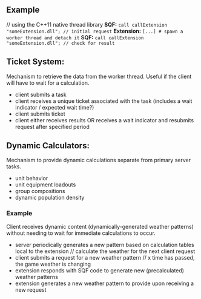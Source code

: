 
## Example

// using the C++11 native thread library
**SQF:** `call callExtension "someExtension.dll"; // initial request`
**Extension:** `[...] # spawn a worker thread and detach it`
**SQF:** `call callExtension "someExtension.dll"; // check for result`


## Ticket System:
Mechanism to retrieve the data from the worker thread. Useful if the client will have to wait for a calculation.

* client submits a task
* client receives a unique ticket associated with the task (includes a wait indicator / expected wait time?)
* client submits ticket
* client either receives results OR receives a wait indicator and resubmits request after specified period

## Dynamic Calculators:
Mechanism to provide dynamic calculations separate from primary server tasks.

* unit behavior
* unit equipment loadouts
* group compositions
* dynamic population density

### Example
Client receives dynamic content (dynamically-generated weather patterns) without needing to wait for immediate calculations to occur.

* server periodically generates a new pattern based on calculation tables local to the extension // calculate the weather for the next client request
* client submits a request for a new weather pattern // x time has passed, the game weather is changing
* extension responds with SQF code to generate new (precalculated) weather patterns
* extension generates a new weather pattern to provide upon receiving a new request
